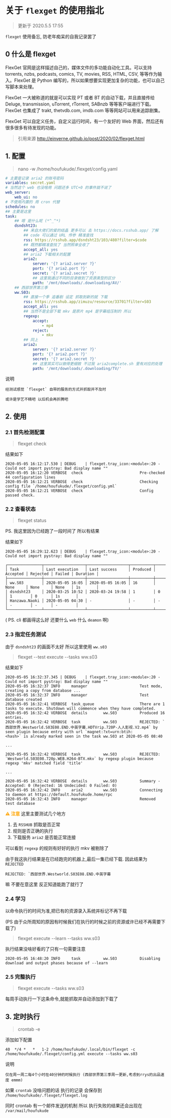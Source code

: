# 关于 `flexget` 的使用指北

> 更新于 2020.5.5 17:55

`flexget` 使用备忘, 防老年痴呆的自我记录罢了

## 0 什么是 flexget

FlexGet 官网是这样描述自己的，媒体文件的多功能自动化工具。可以支持 torrents, nzbs, podcasts, comics, TV, movies, RSS, HTML, CSV, 等等作为输入。FlexGet 是 Python 编写的，所以如果想要实现更加复杂的功能，也可以自己写脚本来处理。

FlexGet 一大被称道的就是可以实现 PT 或者 BT 的自动下载，并且直接传给 Deluge, transmission, uTorrent, rTorrent, SABnzb 等等客户端进行下载。FlexGet 也集成了 trakt, thetvdb.com, imdb.com 等等网站可以用来追踪剧集。

FlexGet 可以自定义任务，自定义运行时间，有一个友好的 Web 界面，然后还有很多很多有待发现的功能。

> 引用来源 http://einverne.github.io/post/2020/02/flexget.html

## 1. 配置

> nano -w /home/houfukude/.flexget/config.yaml

```yaml
# 主要是记录 aria2 的账号密码
variables: secret.yaml
# 当然这个 web 也没啥用 问题还多 UTC+0 的事件就不说了
web_server:
    web_ui: no
# 不使用内置的 用 cron 代替
schedules: no
## 主要是这里
task:
    ## 嗯 是什么呢 (*^_^*)
    dsndsht23:
        ## 来自大佬们的爱的结晶 更多可以 去 https://docs.rsshub.app/ 了解
        ## code 可以通过 URL 传参 精准查找
        rss: https://rsshub.app/dsndsht23/103/480?filter=$code
        ## 既然都精准查找了 当然照单全收了
        accept_all: yes
        ## aria2 下载相关的配置
        aria2:
            server: '{? aria2.server ?}'
            port: '{? aria2.port ?}'
            secret: '{? aria2.secret ?}'
            ## 这里我通过不同的目录做到了资源类型的区分
            path: '/mnt/downloads/.downloading/AV/'
    ## 西部世界第三季
    ww.S03:
        ## 直接一个季 追番剧 设定 抓取到新的就 下载
        rss: https://rsshub.app/zimuzu/resource/33701?filter=S03
        accept_all: yes
        ## 当然不是全部下载 mkv 是原片 mp4 是字幕组压制的 所以
        regexp:
            accept:
                - mp4
            reject:
                - mkv
        ## 同上
        aria2:
            server: '{? aria2.server ?}'
            port: '{? aria2.port ?}'
            secret: '{? aria2.secret ?}'
            ## 这里其实可以做得更细致 不过我 aria2complete.sh 里有对应的处理
            path: '/mnt/downloads/.downloading/TV/'
```

说明

    经测试感觉 `flexget` 自带的服务的方式并抓取并不及时

    或许是学艺不精吧 以后机会再折腾吧

## 2. 使用

### 2.1 首先检测配置

> flexget check

结果如下

```shell
2020-05-05 16:12:17.530 | DEBUG    | flexget.tray_icon:<module>:20 - Could not import pystray: Bad display name ""
2020-05-05 16:12:20 VERBOSE  check                         Pre-checked 44 configuration lines
2020-05-05 16:12:21 VERBOSE  check                         Checking config file `/home/houfukude/.flexget/config.yml`
2020-05-05 16:12:21 VERBOSE  check                         Config passed check.
```

### 2.2 查看状态

> flexget status

PS. 我这里因为已经跑了一段时间了 所以有结果

结果如下

```shell
2020-05-05 16:29:12.623 | DEBUG    | flexget.tray_icon:<module>:20 - Could not import pystray: Bad display name ""

┌───────────────┬──────────────────┬──────────────────┬──────────┬──────────┬──────────┬────────┬──────────┐
│ Task          │ Last execution   │ Last success     │ Produced │ Accepted │ Rejected │ Failed │ Duration │
├───────────────┼──────────────────┼──────────────────┼──────────┼──────────┼──────────┼────────┼──────────┤
│ ww.S03        │ 2020-05-05 16:05 │ 2020-05-05 16:05 │ 16       │ None     │ None     │ None   │ 1s       │
│ dsndsht23     │ 2020-03-25 10:52 │ 2020-03-24 19:58 │ 1        │ 0        │ 1        │ 0      │ 1s       │
│ Hanzawa.Naoki │ 2020-05-05 04:30 │ -                │ -        │ -        │ -        │ -      │ -        │
└───────────────┴──────────────────┴──────────────────┴──────────┴──────────┴──────────┴────────┴──────────┘
```

( PS. cli 都画得这么好 还要什么 `web` 什么 `deamon` 啊)

### 2.3 指定任务测试

由于 `dsndsht23` 的画面不太好 所以这里使用 `ww.s03`

> flexget --test execute --tasks ww.s03

结果如下

```shell
2020-05-05 16:32:37.345 | DEBUG    | flexget.tray_icon:<module>:20 - Could not import pystray: Bad display name ""
2020-05-05 16:32:37 INFO     manager                       Test mode, creating a copy from database ...
2020-05-05 16:32:37 INFO     manager                       Test database created
2020-05-05 16:32:41 VERBOSE  task_queue                    There are 1 tasks to execute. Shutdown will commence when they have completed.
2020-05-05 16:32:42 VERBOSE  details       ww.S03          Produced 16 entries.
2020-05-05 16:32:42 VERBOSE  task          ww.S03          REJECTED: `西部世界.Westworld.S03E08.END.中英字幕.HDTVrip.720P-人人影视.V2.mp4` by seen plugin because entry with url `magnet:?xt=urn:btih:
<hash>` is already marked seen in the task ww.S03 at 2020-05-05 08:40

...

2020-05-05 16:32:42 VERBOSE  task          ww.S03          REJECTED: `Westworld.S03E08.720p.WEB.H264-BTX.mkv` by regexp plugin because regexp 'mkv' matched field 'title'

...

2020-05-05 16:32:42 VERBOSE  details       ww.S03          Summary - Accepted: 0 (Rejected: 16 Undecided: 0 Failed: 0)
2020-05-05 16:32:42 INFO     aria2         ww.S03          Connecting to daemon at https://default.houfukude.home/rpc
2020-05-05 16:32:43 INFO     manager                       Removed test database
```

<font color=orange>**⚠️ 注意**</font>
这里主要测试几个地方

1. 去 `RSSHUB` 抓取是否正常
2. 规则是否正确的执行
3. 下载服务 `aria2` 是否能正常连接

可以看到 `regexp` 的规则有好好的执行 mkv 被剔除了

由于我这执行结果是在已经跑完的机器上,最后一集已经下载. 因此结果为 `REJECTED`

```shell
REJECTED: `西部世界.Westworld.S03E08.END.中英字幕
```

嘛 不要在意这里 反正知道能跑了就行了

### 2.4 学习

以命令执行的时间为准,把已有的资源录入系统并标记不再下载

(PS 由于众所周知的原因有时候我们在执行的时候之前的资源或许已经不再需要下载了)

> flexget execute --learn --tasks ww.s03

执行结果没啥好看的了只有一句需要注意

```shell
2020-05-05 16:48:20 INFO     task          ww.S03          Disabling download and output phases because of --learn
```

### 2.5 完整执行

> flexget execute --tasks ww.s03

每周手动执行一下这条命令,就能抓取并自动添加到下载了

## 3. 定时执行

> crontab -e

添加如下配置

```config
40  */4 *   *   1-2 /home/houfukude/.local/bin/flexget -c /home/houfukude/.flexget/config.yml execute --tasks ww.s03
```

说明

    仅在周一周二每4个小时在40分钟的时候执行 (西部世界第三季周一更新,考虑到rrys的出品速度 emmm)

如果 `crontab` 没啥问题的话 执行的记录 会保存到 `/home/houfukude/.flexget/flexget.log`

同时 crontab 有一个邮件发送的机制 所以 执行失败的结果还会出现在 `/var/mail/houfukude`

